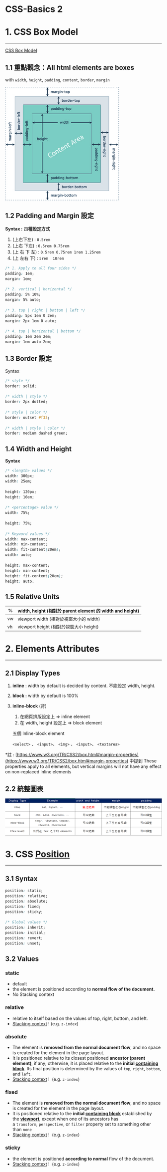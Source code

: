 # CSS-Basics 2

# 1. CSS Box Model

---

[CSS Box Model](https://developer.mozilla.org/en-US/docs/Web/CSS/CSS_Box_Model)

## 1.1  重點觀念：All html elements are boxes

with `width`, `height`, `padding`, `content`, `border`, `margin`

![css-box-model.png](CSS-Basics%202%206658a332ca5846b8b05a29a6620cbd6e/css-box-model.png)

## 1.2 Padding and  Margin 設定

**Syntax :** 四**種設定方式**

1. (上右下左) : `0.5rem`
2. (上右 下左) : `0.5rem 0.75rem`
3. (上 右 下 左) : `0.5rem 0.75rem 1rem 1.25rem`
4. (上 左右 下) : `5rem  10rem`

```css
/* 1. Apply to all four sides */
padding: 1em;
margin: 1em;

/* 2. vertical | horizontal */
padding: 5% 10%;
margin: 5% auto;

/* 3. top | right | bottom | left */
padding: 5px 1em 0 2em;
margin: 2px 1em 0 auto;

/* 4. top | horizontal | bottom */
padding: 1em 2em 2em;
margin: 1em auto 2em;
```

## 1.3  Border 設定

Syntax

```css
/* style */
border: solid;

/* width | style */
border: 2px dotted;

/* style | color */
border: outset #f33;

/* width | style | color */
border: medium dashed green;
```

## 1.4  Width and Height

**Syntax**

```css
/* <length> values */
width: 300px;
width: 25em;

height: 120px;
height: 10em;

/* <percentage> value */
width: 75%;

height: 75%;

/* Keyword values */
width: max-content;
width: min-content;
width: fit-content(20em);
width: auto;

height: max-content;
height: min-content;
height: fit-content(20em);
height: auto;
```

## 1.5  Relative Units

| % | width, height  (相對於 parent element 的 width and height) |
| --- | --- |
| vw | viewport width (相對於視窗大小的 width) |
| vh | viewport height (相對於視窗大小 height) |

# 2. Elements Attributes

---

## 2.1  Display Types

1. **inline** : width by default is decided by content. 不能設定 width, height.
2. **block :** width by default is 100%
3. **inline-block** (背)
    1. 在網頁排版設定上 ⇒ inline element
    2. 在 width, height 設定上 ⇒ block element
    
    五個 Inline-block element
    
    `<select>` 、 `<input>`、 `<img>` 、 `<input>`、 `<textarea>`
    

*註 : [https://www.w3.org/TR/CSS2/box.html#margin-properties](https://www.w3.org/TR/CSS2/box.html#margin-properties) 中提到 These properties apply to all elements, but vertical margins will not have any effect on non-replaced inline elements

## 2.2  統整圖表

![block+and+inline.png](CSS-Basics%202%206658a332ca5846b8b05a29a6620cbd6e/blockandinline.png)

# 3. CSS [Position](https://developer.mozilla.org/en-US/docs/Web/CSS/position)

---

## 3.1  Syntax

```css
position: static;
position: relative;
position: absolute;
position: fixed;
position: sticky;

/* Global values */
position: inherit;
position: initial;
position: revert;
position: unset;
```

## 3.2  Values

### static

- default
- the element is positioned according to **normal flow of the document.**
- No Stacking context

### relative

- relative to itself based on the values of top, right, bottom, and left.
- [Stacking context](https://developer.mozilla.org/en-US/docs/Web/CSS/CSS_Positioning/Understanding_z_index/The_stacking_context) !  (e.g. `z-index`)

### absolute

- The element is **removed from the normal document flow**, and no space is created for the element in the page layout.
- It is positioned relative to its closest positioned **ancestor (parent element)**, if any; 
otherwise, it is placed relative to the **initial [containing block](https://developer.mozilla.org/en-US/docs/Web/CSS/Containing_block)**. Its final position is determined by the values of `top`, `right`, `bottom`, and `left`.
- [Stacking context](https://developer.mozilla.org/en-US/docs/Web/CSS/CSS_Positioning/Understanding_z_index/The_stacking_context) !  (e.g. `z-index`)

### fixed

- The element is **removed from the normal document flow**, and no space is created for the element in the page layout.
- It is positioned relative to the **initial [containing block](https://developer.mozilla.org/en-US/docs/Web/CSS/Containing_block)** established by the [**viewport**](https://developer.mozilla.org/en-US/docs/Glossary/Viewport), 
except when one of its ancestors has a `transform`, `perspective`, or `filter` property set to something other than `none`
- [Stacking context](https://developer.mozilla.org/en-US/docs/Web/CSS/CSS_Positioning/Understanding_z_index/The_stacking_context) !  (e.g. `z-index`)

### sticky

- the element is positioned **according to normal** flow of the document.
- [Stacking context](https://developer.mozilla.org/en-US/docs/Web/CSS/CSS_Positioning/Understanding_z_index/The_stacking_context) !  (e.g. `z-index`)